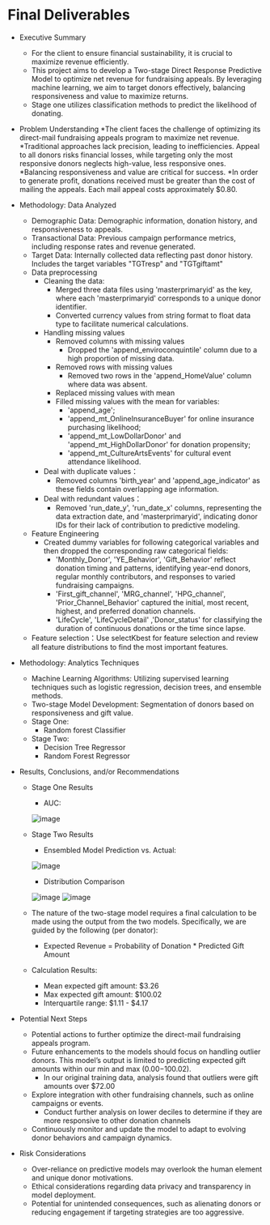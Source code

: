 # Final Deliverables

* Executive Summary
	* For the client to ensure financial sustainability, it is crucial to maximize revenue efficiently.
	* This project aims to develop a Two-stage Direct Response Predictive Model to optimize net revenue for fundraising appeals. By leveraging machine learning, we aim to target donors effectively, balancing responsiveness and value to maximize returns.
	* Stage one utilizes classification methods to predict the likelihood of donating.



* Problem Understanding
	*The client faces the challenge of optimizing its direct-mail fundraising appeals program to maximize net revenue.
	*Traditional approaches lack precision, leading to inefficiencies. Appeal to all donors risks financial losses, while targeting only the most responsive donors neglects high-value, less responsive ones.
	*Balancing responsiveness and value are critical for success.
	*In order to generate profit, donations received must be greater than the cost of mailing the appeals. Each mail appeal costs approximately $0.80.



* Methodology: Data Analyzed
	* Demographic Data: Demographic information, donation history, and responsiveness to appeals.
	* Transactional Data: Previous campaign performance metrics, including response rates and revenue generated.
 	* Target Data: Internally collected data reflecting past donor history. Includes the target variables "TGTresp" and "TGTgiftamt" 
	* Data preprocessing
		* Cleaning the data:
			* Merged three data files using 'masterprimaryid' as the key, where each 'masterprimaryid' corresponds to a unique donor identifier. 
			* Converted currency values from string format to float data type to facilitate numerical calculations.
		* Handling missing values
			* Removed columns with missing values
				* Dropped the 'append_enviroconquintile' column due to a high proportion of missing data.
			* Removed rows with missing values
				* Removed two rows in the 'append_HomeValue' column where data was absent.
			* Replaced missing values with mean
			* Filled missing values with the mean for variables: 
				* 'append_age'; 
				* 'append_mt_OnlineInsuranceBuyer' for online insurance purchasing likelihood;
				* 'append_mt_LowDollarDonor' and 'append_mt_HighDollarDonor' for donation propensity; 
				* 'append_mt_CultureArtsEvents' for cultural event attendance likelihood. 
		* Deal with duplicate values：
			* Removed columns 'birth_year' and 'append_age_indicator' as these fields contain overlapping age information.
		* Deal with redundant values：
			* Removed 'run_date_y', 'run_date_x' columns, representing the data extraction date, and 'masterprimaryid', indicating donor IDs for their lack of contribution to predictive modeling.
	* Feature Engineering
		* Created dummy variables for following categorical variables and then dropped the corresponding raw categorical fields:
			* 'Monthly_Donor', 'YE_Behavior', 'Gift_Behavior' reflect donation timing and patterns, identifying year-end donors, regular monthly contributors, and responses to varied fundraising campaigns.
			* 'First_gift_channel', 'MRG_channel', 'HPG_channel', 'Prior_Channel_Behavior' captured the initial, most recent, highest, and preferred donation channels.
			* 'LifeCycle', 'LifeCycleDetail' ,'Donor_status' for classifying the duration of continuous donations or the time since lapse.
	* Feature selection：Use selectKbest for feature selection and review all feature distributions to find the most important features. 


* Methodology: Analytics Techniques
	* Machine Learning Algorithms: Utilizing supervised learning techniques such as logistic regression, decision trees, and ensemble methods.
	* Two-stage Model Development: Segmentation of donors based on responsiveness and gift value.
  	* Stage One:
  		* Random forest Classifier
  	* Stage Two:
  		* Decision Tree Regressor
  	 	* Random Forest Regressor	  	 	


* Results, Conclusions, and/or Recommendations

	* Stage One Results
   		* AUC:
   		
 		![image](https://github.com/DNSC-6317-GROUP8/GROUP8_Project/assets/83142814/af7312c9-e1a0-44fc-8c1a-9b58ff9c49fc)
   	* Stage Two Results

		* Ensembled Model Prediction vs. Actual:

   	  	![image](https://github.com/DNSC-6317-GROUP8/GROUP8_Project/assets/83142814/41d08ae1-62c9-44fa-a13a-18a86a2b4d30)

   	  	* Distribution Comparison
   	 
		![image](https://github.com/DNSC-6317-GROUP8/GROUP8_Project/assets/83142814/6a3d4f2b-cab5-45fb-bcc9-0384f6c9e959)
![image](https://github.com/DNSC-6317-GROUP8/GROUP8_Project/assets/83142814/6c235ee3-abf5-47f9-add3-f89d00a4b826)





	* The nature of the two-stage model requires a final calculation to be made using the output from the two models. Specifically, we are  guided by the following (per donator):
		* Expected Revenue =  Probability of Donation * Predicted Gift Amount
	* Calculation Results:
		* Mean expected gift amount: $3.26
		* Max expected gift amount: $100.02
		* Interquartile range: $1.11 - $4.17



* Potential Next Steps
	* Potential actions to further optimize the direct-mail fundraising appeals program.
	* Future enhancements to the models should focus on handling outlier donors. This model’s output is limited to predicting expected gift amounts within our min and max ($0.00-$100.02). 
		* In our original training data, analysis found that outliers were gift amounts over $72.00
	* Explore integration with other fundraising channels, such as online campaigns or events.
		* Conduct further analysis on lower deciles to determine if they are more responsive to other donation channels
	* Continuously monitor and update the model to adapt to evolving donor behaviors and campaign dynamics.


* Risk Considerations
	* Over-reliance on predictive models may overlook the human element and unique donor motivations.
	* Ethical considerations regarding data privacy and transparency in model deployment.
	* Potential for unintended consequences, such as alienating donors or reducing engagement if targeting strategies are too aggressive.

 

